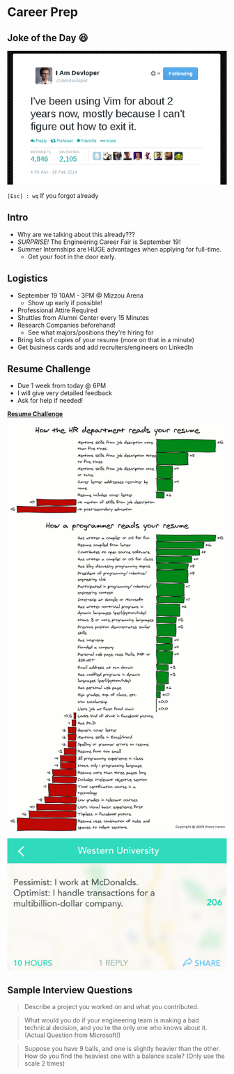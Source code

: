 # Career Prep

## Joke of the Day 😆

![Vim](HumorVim.png)

`[Esc] : wq` If you forgot already

## Intro

- Why are we talking about this already???
- *SURPRISE!* The Engineering Career Fair is September 19!
- Summer Internships are HUGE advantages when applying for full-time.
    - Get your foot in the door early.

## Logistics

- September 19 10AM - 3PM @ Mizzou Arena
    - Show up early if possible!
- Professional Attire Required
- Shuttles from Alumni Center every 15 Minutes
- Research Companies beforehand!
    - See what majors/positions they're hiring for
- Bring lots of copies of your resume (more on that in a minute)
- Get business cards and add recruiters/engineers on LinkedIn

## Resume Challenge

- Due 1 week from today @ 6PM
- I will give very detailed feedback
- Ask for help if needed!

**[Resume Challenge](ResumeChallenge.md)**

![ResumeComic](ResumeComic.png)  

![Yik Yak](YikYak.png)

## Sample Interview Questions

> Describe a project you worked on and what you contributed. 

> What would you do if your engineering team is making a bad technical decision, and you’re the only one who knows about it. (Actual Question from Microsoft!)

> Suppose you have 9 balls, and one is slightly heavier than the other. How do you find the heaviest one with a balance scale? (Only use the scale 2 times)